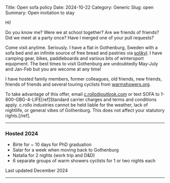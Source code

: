 Title: Open sofa policy
Date: 2024-10-22
Category: Generic
Slug: open
Summary: Open invitation to stay

Hi!

Do you know me? Were we at school together? Are we friends of friends? Did we meet at a party once? Have I merged one of your pull requests?

Come visit anytime. Seriously. I have a flat in Gothenburg, Sweden with a sofa bed and an infinite source of free bread and pastries via [solikyl](https://solikyl.se/). I have camping gear, bikes, paddleboards and various bits of wintersport equipment. The best times to visit Gothenburg are undoubtedly May-July and Jan-Feb but you are wecome at any time!

I have hosted family members, former colleagues, old friends, new friends, friends of friends and several touring cyclists from [warmshowers.org](https://www.warmshowers.org/).


To take advantage of this offer, email c.rollo@outlook.com or text SOFA to 1-800-GBG-4-LIFE[ref]Standard carrier charges and terms and conditions apply. c.rollo industries cannot be held liable for the weather, lack of nightlife, or general vibes of Gothenburg. This does not affect your statutory rights.[/ref].

----------------------------------

### Hosted 2024

- Birte for ~ 10 days for PhD graduation
- Salar for a week when moving back to Gothenburg
- Natalia for 2 nights (work trip and D&D)
- 6 separate groups of warm showers cyclists for 1 or two nights each

Last updated December 2024


-------------

